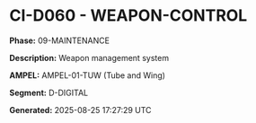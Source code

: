 # CI-D060 - WEAPON-CONTROL

**Phase:** 09-MAINTENANCE

**Description:** Weapon management system

**AMPEL:** AMPEL-01-TUW (Tube and Wing)

**Segment:** D-DIGITAL

**Generated:** 2025-08-25 17:27:29 UTC
